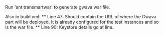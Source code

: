 

Run 'ant transmartwar' to generate gwava war file.

Also in build.xml: ** Line 47: Should contain the URL of where the Gwava part will be deployed. It is already configured for the test instances and so is the war file. ** Line 90: Keystore details go at line.

